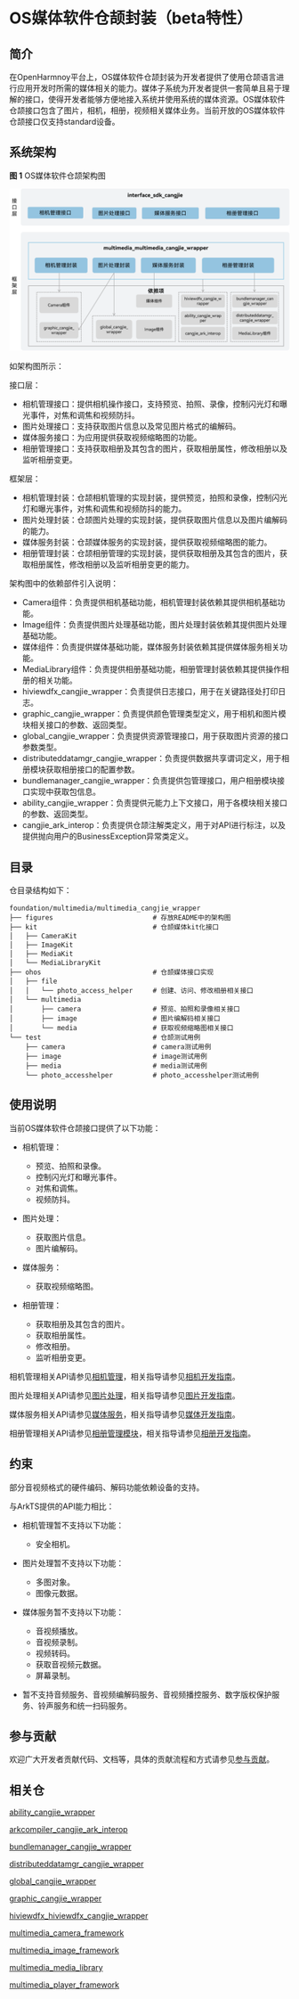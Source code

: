 # OS媒体软件仓颉封装（beta特性）

## 简介

在OpenHarmnoy平台上，OS媒体软件仓颉封装为开发者提供了使用仓颉语言进行应用开发时所需的媒体相关的能力。媒体子系统为开发者提供一套简单且易于理解的接口，使得开发者能够方便地接入系统并使用系统的媒体资源。OS媒体软件仓颉接口包含了图片，相机，相册，视频相关媒体业务。当前开放的OS媒体软件仓颉接口仅支持standard设备。

## 系统架构

**图 1** OS媒体软件仓颉架构图

![OS媒体软件仓颉架构图](figures/multimedia_cangjie_wrapper_architecture.png)

如架构图所示：

接口层：

- 相机管理接口：提供相机操作接口，支持预览、拍照、录像，控制闪光灯和曝光事件，对焦和调焦和视频防抖。
- 图片处理接口：支持获取图片信息以及常见图片格式的编解码。
- 媒体服务接口：为应用提供获取视频缩略图的功能。
- 相册管理接口：支持获取相册及其包含的图片，获取相册属性，修改相册以及监听相册变更。

框架层：

- 相机管理封装：仓颉相机管理的实现封装，提供预览，拍照和录像，控制闪光灯和曝光事件，对焦和调焦和视频防抖的能力。
- 图片处理封装：仓颉图片处理的实现封装，提供获取图片信息以及图片编解码的能力。
- 媒体服务封装：仓颉媒体服务的实现封装，提供获取视频缩略图的能力。
- 相册管理封装：仓颉相册管理的实现封装，提供获取相册及其包含的图片，获取相册属性，修改相册以及监听相册变更的能力。

架构图中的依赖部件引入说明：

- Camera组件：负责提供相机基础功能，相机管理封装依赖其提供相机基础功能。
- Image组件：负责提供图片处理基础功能，图片处理封装依赖其提供图片处理基础功能。
- 媒体组件：负责提供媒体基础功能，媒体服务封装依赖其提供媒体服务相关功能。
- MediaLibrary组件：负责提供相册基础功能，相册管理封装依赖其提供操作相册的相关功能。
- hiviewdfx_cangjie_wrapper：负责提供日志接口，用于在关键路径处打印日志。
- graphic_cangjie_wrapper：负责提供颜色管理类型定义，用于相机和图片模块相关接口的参数、返回类型。
- global_cangjie_wrapper：负责提供资源管理接口，用于获取图片资源的接口参数类型。
- distributeddatamgr_cangjie_wrapper：负责提供数据共享谓词定义，用于相册模块获取相册接口的配置参数。
- bundlemanager_cangjie_wrapper：负责提供包管理接口，用户相册模块接口实现中获取包信息。
- ability_cangjie_wrapper：负责提供元能力上下文接口，用于各模块相关接口的参数、返回类型。
- cangjie_ark_interop：负责提供仓颉注解类定义，用于对API进行标注，以及提供抛向用户的BusinessException异常类定义。

## 目录

仓目录结构如下：

```
foundation/multimedia/multimedia_cangjie_wrapper
├── figures                         # 存放README中的架构图
├── kit                             # 仓颉媒体kit化接口
│   ├── CameraKit
│   ├── ImageKit
│   ├── MediaKit
│   └── MediaLibraryKit
├── ohos                            # 仓颉媒体接口实现
│   ├── file
│   │   └── photo_access_helper     # 创建、访问、修改相册相关接口
│   └── multimedia
│       ├── camera                  # 预览、拍照和录像相关接口
│       ├── image                   # 图片编解码相关接口
│       └── media                   # 获取视频缩略图相关接口
└── test                            # 仓颉测试用例
    ├── camera                      # camera测试用例
    ├── image                       # image测试用例
    ├── media                       # media测试用例
    └── photo_accesshelper          # photo_accesshelper测试用例
```

## 使用说明

当前OS媒体软件仓颉接口提供了以下功能：

- 相机管理：
  - 预览、拍照和录像。
  - 控制闪光灯和曝光事件。
  - 对焦和调焦。
  - 视频防抖。

- 图片处理：
  - 获取图片信息。
  - 图片编解码。

- 媒体服务：
  - 获取视频缩略图。

- 相册管理：
  - 获取相册及其包含的图片。
  - 获取相册属性。
  - 修改相册。
  - 监听相册变更。

相机管理相关API请参见[相机管理](https://gitcode.com/openharmony-sig/arkcompiler_cangjie_ark_interop/blob/master/doc/API_Reference/source_zh_cn/apis/CameraKit/cj-apis-multimedia-camera.md)，相关指导请参见[相机开发指南](https://gitcode.com/openharmony-sig/arkcompiler_cangjie_ark_interop/blob/master/doc/Dev_Guide/source_zh_cn/media/camera/cj-camera-preparation.md)。

图片处理相关API请参见[图片处理](https://gitcode.com/openharmony-sig/arkcompiler_cangjie_ark_interop/blob/master/doc/API_Reference/source_zh_cn/apis/ImageKit/cj-apis-image.md)，相关指导请参见[图片开发指南](https://gitcode.com/openharmony-sig/arkcompiler_cangjie_ark_interop/blob/master/doc/Dev_Guide/source_zh_cn/media/image/cj-image-overview.md)。

媒体服务相关API请参见[媒体服务](https://gitcode.com/openharmony-sig/arkcompiler_cangjie_ark_interop/blob/master/doc/API_Reference/source_zh_cn/apis/MediaKit/cj-apis-multimedia_media.md)，相关指导请参见[媒体开发指南](https://gitcode.com/openharmony-sig/arkcompiler_cangjie_ark_interop/blob/master/doc/Dev_Guide/source_zh_cn/media/media/cj-media-kit-intro.md)。

相册管理相关API请参见[相册管理模块](https://gitcode.com/openharmony-sig/arkcompiler_cangjie_ark_interop/blob/master/doc/API_Reference/source_zh_cn/apis/MediaLibraryKit/cj-apis-multimedia-photo_accesshelper.md)，相关指导请参见[相册开发指南](https://gitcode.com/openharmony-sig/arkcompiler_cangjie_ark_interop/blob/master/doc/Dev_Guide/source_zh_cn/media/medialibrary/cj-photoAccessHelper-systemAlbum-guidelines.md)。

## 约束

部分音视频格式的硬件编码、解码功能依赖设备的支持。

与ArkTS提供的API能力相比：

- 相机管理暂不支持以下功能：
  - 安全相机。

- 图片处理暂不支持以下功能：
  - 多图对象。
  - 图像元数据。

- 媒体服务暂不支持以下功能：
  - 音视频播放。
  - 音视频录制。
  - 视频转码。
  - 获取音视频元数据。
  - 屏幕录制。

- 暂不支持音频服务、音视频编解码服务、音视频播控服务、数字版权保护服务、铃声服务和统一扫码服务。

## 参与贡献

欢迎广大开发者贡献代码、文档等，具体的贡献流程和方式请参见[参与贡献](https://gitcode.com/openharmony/docs/blob/master/zh-cn/contribute/%E5%8F%82%E4%B8%8E%E8%B4%A1%E7%8C%AE.md)。

## 相关仓

[ability_cangjie_wrapper](https://gitcode.com/openharmony-sig/ability_ability_cangjie_wrapper)

[arkcompiler_cangjie_ark_interop](https://gitcode.com/openharmony-sig/arkcompiler_cangjie_ark_interop)

[bundlemanager_cangjie_wrapper](https://gitcode.com/openharmony-sig/bundlemanager_bundlemanager_cangjie_wrapper)

[distributeddatamgr_cangjie_wrapper](https://gitcode.com/openharmony-sig/distributeddatamgr_distributeddatamgr_cangjie_wrapper)

[global_cangjie_wrapper](https://gitcode.com/openharmony-sig/global_global_cangjie_wrapper)

[graphic_cangjie_wrapper](https://gitcode.com/openharmony-sig/graphic_graphic_cangjie_wrapper)

[hiviewdfx_hiviewdfx_cangjie_wrapper](https://gitcode.com/openharmony-sig/hiviewdfx_hiviewdfx_cangjie_wrapper)

[multimedia_camera_framework](https://gitcode.com/openharmony/multimedia_camera_framework)

[multimedia_image_framework](https://gitcode.com/openharmony/multimedia_image_framework)

[multimedia_media_library](https://gitcode.com/openharmony/multimedia_media_library)

[multimedia_player_framework](https://gitcode.com/openharmony/multimedia_player_framework)
